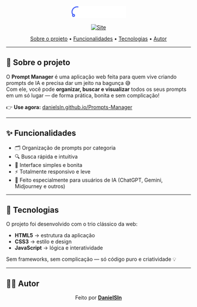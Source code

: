 <p align="center">
  <img src="assets/logo.svg" alt="Prompt Manager Logo" width="150">
</p>

<p align="center">
  <a href="https://danielsln.github.io/Prompts-Manager/">
    <img alt="Site" src="https://img.shields.io/badge/Acesse_o_App-Online-blueviolet?style=for-the-badge">
  </a>
</p>

<p align="center">
  <a href="#-sobre-o-projeto">Sobre o projeto</a> •
  <a href="#-funcionalidades">Funcionalidades</a> •
  <a href="#-tecnologias">Tecnologias</a> •
  <a href="#-autor">Autor</a>
</p>

---

## 🧠 Sobre o projeto

O **Prompt Manager** é uma aplicação web feita para quem vive criando prompts de IA e precisa dar um jeito na bagunça 😅  
Com ele, você pode **organizar, buscar e visualizar** todos os seus prompts em um só lugar — de forma prática, bonita e sem complicação!

👉 **Use agora:** [danielsln.github.io/Prompts-Manager](https://danielsln.github.io/Prompts-Manager/)

---

## ✨ Funcionalidades

- 🗂️ Organização de prompts por categoria  
- 🔍 Busca rápida e intuitiva  
- 🎨 Interface simples e bonita  
- ⚡ Totalmente responsivo e leve  
- 🧠 Feito especialmente para usuários de IA (ChatGPT, Gemini, Midjourney e outros)

---

## 🚀 Tecnologias

O projeto foi desenvolvido com o trio clássico da web:

- **HTML5** → estrutura da aplicação  
- **CSS3** → estilo e design  
- **JavaScript** → lógica e interatividade  

Sem frameworks, sem complicação — só código puro e criatividade 💡

---

## 👨‍💻 Autor

<p align="center">
  Feito por <a href="https://github.com/DanielSln" target="_blank"><b>DanielSln</b></a>  
</p>

